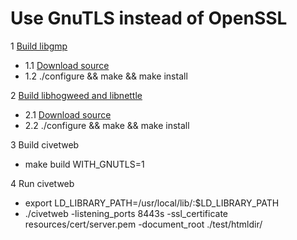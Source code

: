 # Use GnuTLS instead of OpenSSL

1 [Build libgmp](https://gmplib.org)

 - 1.1 [Download source](https://gmplib.org/#DOWNLOAD)
 - 1.2 ./configure && make && make install

2 [Build libhogweed and libnettle](https://www.lysator.liu.se/~nisse/nettle/)

 - 2.1 [Download source](https://ftp.gnu.org/gnu/nettle/)
 - 2.2 ./configure && make && make install

3 Build civetweb

 - make build WITH_GNUTLS=1

4 Run civetweb
 - export LD_LIBRARY_PATH=/usr/local/lib/:$LD_LIBRARY_PATH
 - ./civetweb  -listening_ports 8443s  -ssl_certificate resources/cert/server.pem  -document_root ./test/htmldir/
